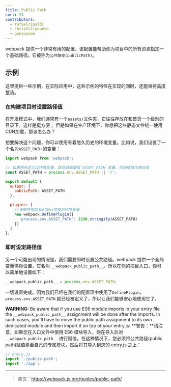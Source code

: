 ```yaml
---
title: Public Path
sort: 24
contributors:
  - rafaelrinaldi
  - chrisVillanueva
  - gonzoyumo
---
```


webpack 提供一个非常有用的配置，该配置能帮助你为项目中的所有资源指定一个基础路径。它被称为`公共路径(publicPath)`。

## 示例

这里提供一些示例，在实际应用中，这些示例的特性在实现的同时，还能保持高度整洁。

### 在构建项目时设置路径值

在开发模式中，我们通常有一个`assets/`文件夹，它往往存放在和首页一个级别的目录下。这样是挺方便；
但是如果在生产环境下，你想把这些静态文件统一使用CDN加载，那该怎么办？

想要解决这个问题，你可以使用有着悠久历史的环境变量。比如说，我们设置了一个名为`ASSET_PATH`
的变量：

```js
import webpack from 'webpack';

// 如果预先定义过环境变量，就将其赋值给`ASSET_PATH`变量，否则赋值为根目录
const ASSET_PATH = process.env.ASSET_PATH || '/';

export default {
  output: {
    publicPath: ASSET_PATH
  },

  plugins: [
    //该插件帮助我们安心地使用环境变量
    new webpack.DefinePlugin({
      'process.env.ASSET_PATH': JSON.stringify(ASSET_PATH)
    })
  ]
};
```

### 即时设定路径值

另一个可能出现的情况是，我们需要即时设置公共路径。webpack 提供一个全局变量供你设置，它名叫
`__webpack_public_path__`。所以在你的项目入口，你可以简单地设置如下：

```js
__webpack_public_path__ = process.env.ASSET_PATH;
```

一切设置完成。因为我们已经在我们的配置项中使用了`DefinePlugin`，`process.env.ASSET_PATH`
就已经被定义了，所以让我们能够安心地使用它了。

**WARNING:** Be aware that if you use ES6 module imports in your entry file the `__webpack_public_path__` assignment will be done after the imports. In such cases, you'll have to move the public path assignment to its own dedicated module and then import it on top of your entry.js:
**警告：**请注意，如果您在入口文件中使用 ES6 模块导入，则在导入后对 `__webpack_public_path__` 进行赋值。在这种情况下，您必须将公共路径(public path)赋值移至自己的专属模块，然后将其导入到您的 entry.js 之上：

```js
// entry.js
import './public-path';
import './app';
```

***

> 原文：https://webpack.js.org/guides/public-path/